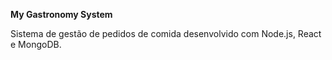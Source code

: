 **My Gastronomy System**

Sistema de gestão de pedidos de comida desenvolvido com Node.js, React e MongoDB.
